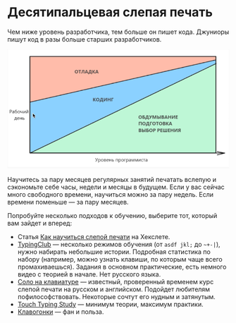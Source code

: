 # Десятипальцевая слепая печать
Чем ниже уровень разработчика, тем больше он пишет кода. Джуниоры пишут код в разы больше старших разработчиков.

![](../img/working_day.png)

Научитесь за пару месяцев регулярных занятий печатать вслепую и сэкономьте себе часы, недели и месяцы в будущем. Если у вас сейчас много свободного времени, научиться можно за пару недель. Если времени поменьше — за пару месяцев.

Попробуйте несколько подходов к обучению, выберите тот, который вам зайдет и вперед:

* Статья [Как научиться слепой печати](https://hexletguides.github.io/typing/) на Хекслете.
* [TypingClub](https://www.typingclub.com/) — несколько режимов обучения (от `asdf jkl;` до `~+-|`), нужно набирать небольшие истории. Подробная статистика по набору (например, можно узнать клавиши, по которым чаще всего промахиваешься). Задания в основном практические, есть немного видео с теорией в начале. Нет русского языка.
* [Соло на клавиатуре](http://nabiraem.ru/) — известный, проверенный временем курс слепой печати на русском и английском. Подойдет любителям пофилософствовать. Некоторые сочтут его нудным и затянутым.
* [Touch Typing Study](http://www.typingstudy.com/ru/) — минимум теории, максимум практики.
* [Клавогонки](http://klavogonki.ru/) — фан и польза.
